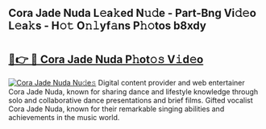 ## Cora Jade Nuda L𝚎a𝚔ed N𝚞𝚍e - Part-Bng Vi𝚍𝚎o L𝚎a𝚔s - H𝚘𝚝 O𝚗𝚕yf𝚊ns P𝚑𝚘tos b8xdy

# <h2><a href="http://kf7kbl.oniu.top/?m=Cora+Jade+Nuda">🔗👉 🔴 Cora Jade Nuda P𝚑ot𝚘𝚜 V𝚒d𝚎o</a></h2>

[![Cora Jade Nuda Nu𝚍e𝚜](https://i.imgur.com/0qMVB7G.gif)](http://kf7kbl.oniu.top/?m=Cora+Jade+Nuda)
Digital content provider and web entertainer Cora Jade Nuda, known for sharing dance and lifestyle knowledge through solo and collaborative dance presentations and brief films. Gifted vocalist Cora Jade Nuda, known for their remarkable singing abilities and achievements in the music world.  
